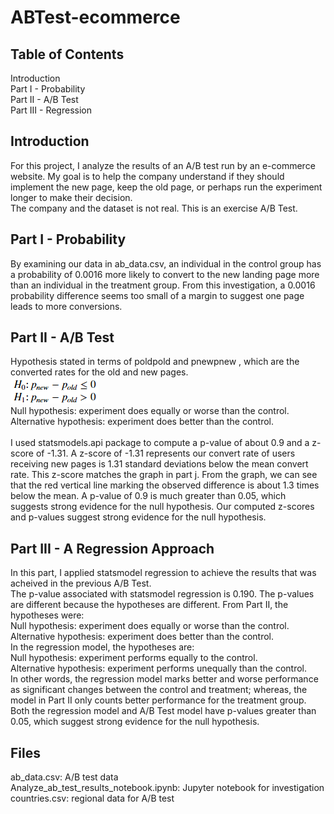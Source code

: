 # ABTest-ecommerce
## Table of Contents
Introduction <br>
Part I - Probability <br>
Part II - A/B Test <br>
Part III - Regression

## Introduction
For this project, I analyze the results of an A/B test run by an e-commerce website. My goal is to help the company understand if they should implement the new page, keep the old page, or perhaps run the experiment longer to make their decision.
<br>
The company and the dataset is not real. This is an exercise A/B Test.

## Part I - Probability
By examining our data in ab_data.csv, an individual in the control group has a probability of 0.0016 more likely to convert to the new landing page more than an individual in the treatment group. From this investigation, a 0.0016 probability difference seems too small of a margin to suggest one page leads to more conversions.

## Part II - A/B Test
Hypothesis stated in terms of  poldpold  and  pnewpnew , which are the converted rates for the old and new pages. <br>
![alt text](https://github.com/jasccyang/ABTest-ecommerce/blob/master/AB_hypothesis.png?raw=true) <br>
Null hypothesis: experiment does equally or worse than the control. <br>
Alternative hypothesis: experiment does better than the control. <br> <br>
I used statsmodels.api package to compute a p-value of about 0.9 and a z-score of -1.31. A z-score of -1.31 represents our convert rate of users receiving new pages is 1.31 standard deviations below the mean convert rate. This z-score matches the graph in part j. From the graph, we can see that the red vertical line marking the observed difference is about 1.3 times below the mean. A p-value of 0.9 is much greater than 0.05, which suggests strong evidence for the null hypothesis. Our computed z-scores and p-values suggest strong evidence for the null hypothesis.

## Part III - A Regression Approach
In this part, I applied statsmodel regression to achieve the results that was acheived in the previous A/B Test. <br>
The p-value associated with statsmodel regression is 0.190. The p-values are different because the hypotheses are different. From Part II, the hypotheses were: <br>
Null hypothesis: experiment does equally or worse than the control. <br>
Alternative hypothesis: experiment does better than the control. <br>
In the regression model, the hypotheses are: <br>
Null hypothesis: experiment performs equally to the control. <br>
Alternative hypothesis: experiment performs unequally than the control. <br>
In other words, the regression model marks better and worse performance as significant changes between the control and treatment; whereas, the model in Part II only counts better performance for the treatment group. <br>
Both the regression model and A/B Test model have p-values greater than 0.05, which suggest strong evidence for the null hypothesis.

## Files
ab_data.csv: A/B test data <br>
Analyze_ab_test_results_notebook.ipynb: Jupyter notebook for investigation <br>
countries.csv: regional data for A/B test
